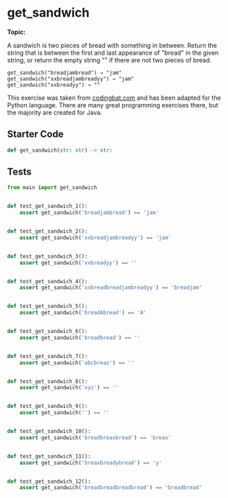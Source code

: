 # get_sandwich
**Topic:** 



A sandwich is two pieces of bread with something in between. Return the string that is between the first and last appearance of "bread" in the given string, or return the empty string "" if there are not two pieces of bread.

```
get_sandwich("breadjambread") → "jam"
get_sandwich("xxbreadjambreadyy") → "jam"
get_sandwich("xxbreadyy") → ""
```

This exercise was taken from [codingbat.com](https://codingbat.com/prob/p129952) and has been adapted for the Python language. There are many great programming exercises there, but the majority are created for Java.

## Starter Code
```python
def get_sandwich(str: str) -> str:
```

## Tests
```python
from main import get_sandwich


def test_get_sandwich_1():
    assert get_sandwich('breadjambread') == 'jam'


def test_get_sandwich_2():
    assert get_sandwich('xxbreadjambreadyy') == 'jam'


def test_get_sandwich_3():
    assert get_sandwich('xxbreadyy') == ''


def test_get_sandwich_4():
    assert get_sandwich('xxbreadbreadjambreadyy') == 'breadjam'


def test_get_sandwich_5():
    assert get_sandwich('breadAbread') == 'A'


def test_get_sandwich_6():
    assert get_sandwich('breadbread') == ''


def test_get_sandwich_7():
    assert get_sandwich('abcbreaz') == ''


def test_get_sandwich_8():
    assert get_sandwich('xyz') == ''


def test_get_sandwich_9():
    assert get_sandwich('') == ''


def test_get_sandwich_10():
    assert get_sandwich('breadbreaxbread') == 'breax'


def test_get_sandwich_11():
    assert get_sandwich('breaxbreadybread') == 'y'


def test_get_sandwich_12():
    assert get_sandwich('breadbreadbreadbread') == 'breadbread'
```
